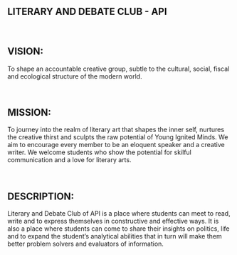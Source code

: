 <h2>LITERARY AND DEBATE CLUB -  API </h2>
<br/><h2>VISION: </h2>
<p>To shape an accountable creative group, subtle to the cultural, social, fiscal and ecological structure of the modern world. </p>
<br/><h2>MISSION: </h2>
<p>To journey into the realm of literary art that shapes the inner self, nurtures the creative thirst and sculpts the raw potential of Young Ignited Minds. We aim to encourage every member to be an eloquent speaker and a creative writer. We welcome students who show the potential for skilful communication and a love for literary arts. </p>
<br/><h2>DESCRIPTION: </h2>
<p>Literary and Debate Club of API is a place where students can meet to read, write and to express themselves in constructive and effective ways. It is also a place where students can come to share their insights on politics, life and to expand the student’s analytical abilities that in turn will make them better problem solvers and evaluators of information. </p>
</div>

